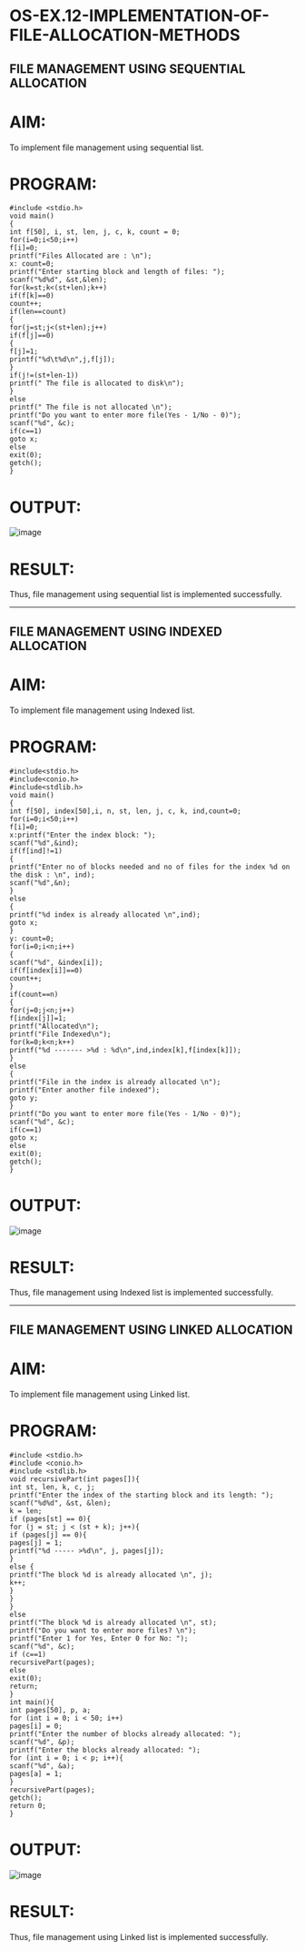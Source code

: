 # OS-EX.12-IMPLEMENTATION-OF-FILE-ALLOCATION-METHODS
## FILE MANAGEMENT USING SEQUENTIAL ALLOCATION

# AIM:
To implement file management using sequential list.

# PROGRAM:
```
#include <stdio.h>
void main()
{
int f[50], i, st, len, j, c, k, count = 0;
for(i=0;i<50;i++)
f[i]=0;
printf("Files Allocated are : \n");
x: count=0;
printf("Enter starting block and length of files: ");
scanf("%d%d", &st,&len);
for(k=st;k<(st+len);k++)
if(f[k]==0)
count++;
if(len==count)
{
for(j=st;j<(st+len);j++)
if(f[j]==0)
{
f[j]=1;
printf("%d\t%d\n",j,f[j]);
}
if(j!=(st+len-1))
printf(" The file is allocated to disk\n");
}
else
printf(" The file is not allocated \n");
printf("Do you want to enter more file(Yes - 1/No - 0)");
scanf("%d", &c);
if(c==1)
goto x;
else
exit(0);
getch();
}
```
# OUTPUT:
![image](https://github.com/ASHWINKUMAR2903/OS-EX.12-IMPLEMENTATION-OF-FILE-ALLOCATION-METHODS/assets/119407186/3e74988d-b504-4790-bcde-eff1ca12d1cd)

# RESULT:
Thus, file management using sequential list is implemented successfully.

---------------------------------------------------------------------------------------------------------

## FILE MANAGEMENT USING INDEXED ALLOCATION

# AIM:
To implement file management using Indexed list.

# PROGRAM:
```
#include<stdio.h>
#include<conio.h>
#include<stdlib.h>
void main()
{
int f[50], index[50],i, n, st, len, j, c, k, ind,count=0;
for(i=0;i<50;i++)
f[i]=0;
x:printf("Enter the index block: ");
scanf("%d",&ind);
if(f[ind]!=1)
{
printf("Enter no of blocks needed and no of files for the index %d on the disk : \n", ind);
scanf("%d",&n);
}
else
{
printf("%d index is already allocated \n",ind);
goto x;
}
y: count=0;
for(i=0;i<n;i++)
{
scanf("%d", &index[i]);
if(f[index[i]]==0)
count++;
}
if(count==n)
{
for(j=0;j<n;j++)
f[index[j]]=1;
printf("Allocated\n");
printf("File Indexed\n");
for(k=0;k<n;k++)
printf("%d ------- >%d : %d\n",ind,index[k],f[index[k]]);
}
else
{
printf("File in the index is already allocated \n");
printf("Enter another file indexed");
goto y;
}
printf("Do you want to enter more file(Yes - 1/No - 0)");
scanf("%d", &c);
if(c==1)
goto x;
else
exit(0);
getch();
}
```
# OUTPUT:
![image](https://github.com/ASHWINKUMAR2903/OS-EX.12-IMPLEMENTATION-OF-FILE-ALLOCATION-METHODS/assets/119407186/51da2608-e5ea-477f-a3f9-e2ff448cc3af)

# RESULT:
Thus, file management using Indexed list is implemented successfully.

---------------------------------------------------------------------------------------------------------

## FILE MANAGEMENT USING LINKED ALLOCATION
# AIM:
To implement file management using Linked list.

# PROGRAM:
```
#include <stdio.h>
#include <conio.h>
#include <stdlib.h>
void recursivePart(int pages[]){
int st, len, k, c, j;
printf("Enter the index of the starting block and its length: ");
scanf("%d%d", &st, &len);
k = len;
if (pages[st] == 0){
for (j = st; j < (st + k); j++){
if (pages[j] == 0){
pages[j] = 1;
printf("%d ----- >%d\n", j, pages[j]);
}
else {
printf("The block %d is already allocated \n", j);
k++;
}
}
}
else
printf("The block %d is already allocated \n", st);
printf("Do you want to enter more files? \n");
printf("Enter 1 for Yes, Enter 0 for No: ");
scanf("%d", &c);
if (c==1)
recursivePart(pages);
else
exit(0);
return;
}
int main(){
int pages[50], p, a;
for (int i = 0; i < 50; i++)
pages[i] = 0;
printf("Enter the number of blocks already allocated: ");
scanf("%d", &p);
printf("Enter the blocks already allocated: ");
for (int i = 0; i < p; i++){
scanf("%d", &a);
pages[a] = 1;
}
recursivePart(pages);
getch();
return 0;
} 
```
# OUTPUT:
![image](https://github.com/ASHWINKUMAR2903/OS-EX.12-IMPLEMENTATION-OF-FILE-ALLOCATION-METHODS/assets/119407186/096c99a0-225b-45b0-896f-26a92fd7e470)

# RESULT:
Thus, file management using Linked list is implemented successfully.
